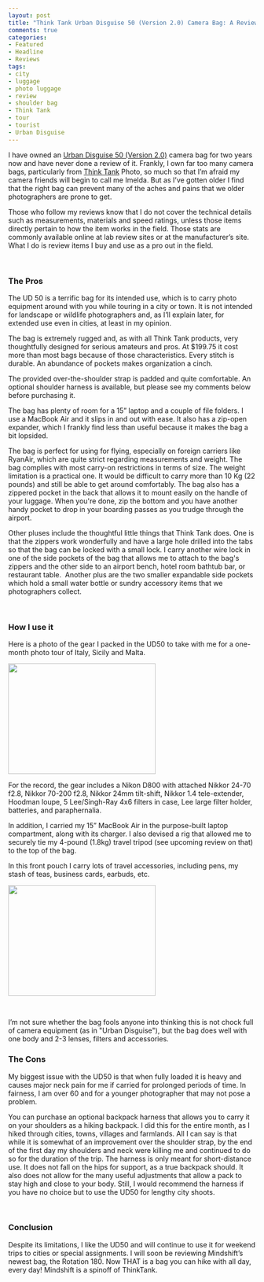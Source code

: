 ```yaml
---
layout: post
title: "Think Tank Urban Disguise 50 (Version 2.0) Camera Bag: A Review"
comments: true
categories:
- Featured
- Headline
- Reviews
tags:
- city
- luggage
- photo luggage
- review
- shoulder bag
- Think Tank
- tour
- tourist
- Urban Disguise
---
```

I have owned an <a href="http://www.thinktankphoto.com/products/urban-disguise-50-v2.aspx">Urban Disguise 50 (Version 2.0)</a> camera bag for two years now and have never done a review of it. Frankly, I own far too many camera bags, particularly from <a href="http://www.thinktankphoto.com/">Think Tank</a> Photo, so much so that I’m afraid my camera friends will begin to call me Imelda. But as I’ve gotten older I find that the right bag can prevent many of the aches and pains that we older photographers are prone to get.

<!--more-->

Those who follow my reviews know that I do not cover the technical details such as measurements, materials and speed ratings, unless those items directly pertain to how the item works in the field. Those stats are commonly available online at lab review sites or at the manufacturer’s site. What I do is review items I buy and use as a pro out in the field.

 
<h3>The Pros</h3>
The UD 50 is a terrific bag for its intended use, which is to carry photo equipment around with you while touring in a city or town. It is not intended for landscape or wildlife photographers and, as I’ll explain later, for extended use even in cities, at least in my opinion.

The bag is extremely rugged and, as with all Think Tank products, very thoughtfully designed for serious amateurs and pros. At $199.75 it cost more than most bags because of those characteristics. Every stitch is durable. An abundance of pockets makes organization a cinch.

The provided over-the-shoulder strap is padded and quite comfortable. An optional shoulder harness is available, but please see my comments below before purchasing it.

The bag has plenty of room for a 15” laptop and a couple of file folders. I use a MacBook Air and it slips in and out with ease. It also has a zip-open expander, which I frankly find less than useful because it makes the bag a bit lopsided.

The bag is perfect for using for flying, especially on foreign carriers like RyanAir, which are quite strict regarding measurements and weight. The bag complies with most carry-on restrictions in terms of size. The weight limitation is a practical one. It would be difficult to carry more than 10 Kg (22 pounds) and still be able to get around comfortably. The bag also has a zippered pocket in the back that allows it to mount easily on the handle of your luggage. When you're done, zip the bottom and you have another handy pocket to drop in your boarding passes as you trudge through the airport.

Other pluses include the thoughtful little things that Think Tank does. One is that the zippers work wonderfully and have a large hole drilled into the tabs so that the bag can be locked with a small lock. I carry another wire lock in one of the side pockets of the bag that allows me to attach to the bag's zippers and the other side to an airport bench, hotel room bathtub bar, or restaurant table.  Another plus are the two smaller expandable side pockets which hold a small water bottle or sundry accessory items that we photographers collect.

 
<h3>How I use it</h3>
Here is a photo of the gear I packed in the UD50 to take with me for a one-month photo tour of Italy, Sicily and Malta.

<a href="http://blog.lesterpickerphoto.com/wp-content/uploads/2013/06/photo.jpg"><img class="size-medium wp-image-2794" title="photo" src="http://blog.lesterpickerphoto.com/wp-content/uploads/2013/06/photo-300x225.jpg" alt="" width="300" height="225"></a>

For the record, the gear includes a Nikon D800 with attached Nikkor 24-70 f2.8, Nikkor 70-200 f2.8, Nikkor 24mm tilt-shift, Nikkor 1.4 tele-extender, Hoodman loupe, 5 Lee/Singh-Ray 4x6 filters in case, Lee large filter holder, batteries, and paraphernalia.

In addition, I carried my 15” MacBook Air in the purpose-built laptop compartment, along with its charger. I also devised a rig that allowed me to securely tie my 4-pound (1.8kg) travel tripod (see upcoming review on that) to the top of the bag.

In this front pouch I carry lots of travel accessories, including pens, my stash of teas, business cards, earbuds, etc.

<a href="http://blog.lesterpickerphoto.com/wp-content/uploads/2013/06/photo-copy.jpg"><img class="alignnone size-medium wp-image-2795" title="photo copy" src="http://blog.lesterpickerphoto.com/wp-content/uploads/2013/06/photo-copy-300x225.jpg" alt="" width="300" height="225"></a>

 

I’m not sure whether the bag fools anyone into thinking this is not chock full of camera equipment (as in "Urban Disguise"), but the bag does well with one body and 2-3 lenses, filters and accessories.
<h3>The Cons</h3>
My biggest issue with the UD50 is that when fully loaded it is heavy and causes major neck pain for me if carried for prolonged periods of time. In fairness, I am over 60 and for a younger photographer that may not pose a problem.

You can purchase an optional backpack harness that allows you to carry it on your shoulders as a hiking backpack. I did this for the entire month, as I hiked through cities, towns, villages and farmlands. All I can say is that while it is somewhat of an improvement over the shoulder strap, by the end of the first day my shoulders and neck were killing me and continued to do so for the duration of the trip. The harness is only meant for short-distance use. It does not fall on the hips for support, as a true backpack should. It also does not allow for the many useful adjustments that allow a pack to stay high and close to your body. Still, I would recommend the harness if you have no choice but to use the UD50 for lengthy city shoots.

 
<h3>Conclusion</h3>
Despite its limitations, I like the UD50 and will continue to use it for weekend trips to cities or special assignments. I will soon be reviewing Mindshift’s newest bag, the Rotation 180. Now THAT is a bag you can hike with all day, every day! Mindshift is a spinoff of ThinkTank.